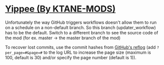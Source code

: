 # [Yippee (By KTANE-MODS)](https://github.com/KTANE-MODS/Yippee)

Unfortunately the way GitHub triggers workflows doesn't allow them to run on a schedule on a non-default branch. So this branch (updater_workflow) has to be the default. Switch to a different branch to see the source code of the mod (for ex. master -> the master branch of the mod)

To recover lost commits, use the commit hashes from [GitHub's reflog](https://api.github.com/repos/KtaneModules/Yippee-KTANE-MODS/events) (add `?per_page=#&page=#` to the log URL to increase the page size (maximum is 100, default is 30) and/or specify the page number (default is 1)).

